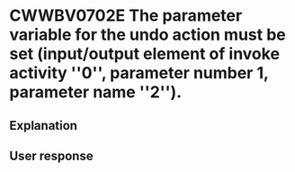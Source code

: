 # CWWBV0702E The parameter variable for the undo action must be set (input/output element of invoke activity ''0'', parameter number 1, parameter name ''2'').

## Explanation

## User response